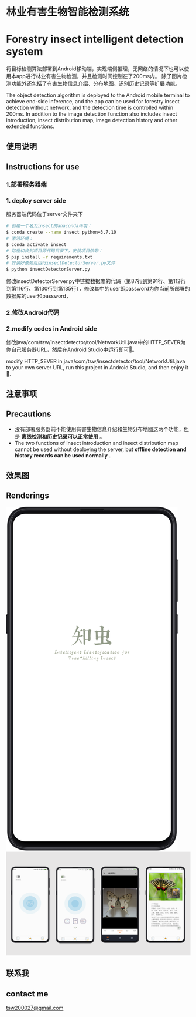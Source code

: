 # 林业有害生物智能检测系统
# Forestry insect intelligent detection system

将目标检测算法部署到Android移动端，实现端侧推理，无网络的情况下也可以使用本app进行林业有害生物检测，并且检测时间控制在了200ms内。
除了图片检测功能外还包括了有害生物信息介绍、分布地图、识别历史记录等扩展功能。

The object detection algorithm is deployed to the Android mobile terminal to achieve end-side inference, and the app can be used for forestry insect detection without network, and the detection time is controlled within 200ms.
In addition to the image detection function also includes insect introduction, insect distribution map, image detection history and other extended functions.

## 使用说明
## Instructions for use

### 1.部署服务器端
### 1. deploy server side
服务器端代码位于server文件夹下
```bash
# 创建一个名为insect的anaconda环境：
$ conda create --name insect python=3.7.10
# 激活环境：
$ conda activate insect
# 路径切换到项目源代码目录下，安装项目依赖：
$ pip install -r requirements.txt
# 安装好依赖后运行insectDetectorServer.py文件
$ python insectDetectorServer.py
```
修改insectDetectorServer.py中链接数据库的代码（第87行到第91行、第112行到第116行、第130行到第135行），修改其中的user即password为你当前所部署的数据库的user和password，

### 2.修改Android代码
### 2.modify codes in Android side
修改java/com/tsw/insectdetector/tool/NetworkUtil.java中的HTTP_SEVER为你自己服务器URL，然后在Android Studio中运行即可🎉。

modify HTTP_SEVER in java/com/tsw/insectdetector/tool/NetworkUtil.java to your own server URL, run this project in Android Studio, and then enjoy it🎉.

## 注意事项
## Precautions
* 没有部署服务器前不能使用有害生物信息介绍和生物分布地图这两个功能，但是 __离线检测和历史记录可以正常使用__ 。
* The two functions of insect introduction and insect distribution map cannot be used without deploying the server, but __offline detection and history records can be used normally__ .

## 效果图
## Renderings
![start](splash.png)
![rending](rendering.png)

## 联系我
## contact me
tsw200027@gmail.com
